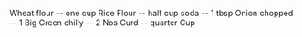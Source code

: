 Wheat flour --  one cup
Rice Flour --  half cup
soda -- 1 tbsp
Onion chopped -- 1 Big
Green chilly  --  2 Nos
Curd -- quarter Cup


